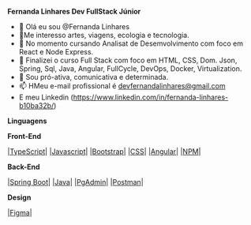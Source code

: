 __Fernanda Linhares Dev FullStack Júnior__

- 👋 Olá eu sou @Fernanda Linhares
- 👀Me interesso artes, viagens, ecologia e tecnologia.
- 🌱 No momento cursando Analisat de Desemvolvimento com foco em React e Node Express.
- 🌱 Finalizei o curso  Full Stack com foco em  HTML, CSS, Dom. Json, Spring, Sql, Java, Angular, FullCycle, DevOps, Docker, Virtualization.
- 💞️ Sou pró-ativa, comunicativa e determinada.
- 📫 HMeu e-mail profissional é devfernandalinhares@gmail.com
-  E meu Linkedin (https://www.linkedin.com/in/fernanda-linhares-b10ba32b/)

  __Linguagens__

__Front-End__

|[TypeScript](https://www.typescriptlang.org/)|
|[Javascript](https://developer.mozilla.org/pt-BR/docs/Web/JavaScript)|
|[Bootstrap](https://getbootstrap.com/)|
|[CSS](https://developer.mozilla.org/pt-BR/docs/Web/CSS)|
|[Angular](https://angular.io/cli/generate#guard-command)|
|[NPM](https://www.npmjs.com/package/ngx-toastr)|


__Back-End__
  
|[Spring Boot](https://spring.io/projects/spring-boot)| 
|[Java](https://www.java.com/pt-BR/)| 
|[PgAdmin](https://www.pgadmin.org/)|
|[Postman](https://www.postman.com/)| 
  

__Design__

|[Figma](https://www.figma.com/)|




